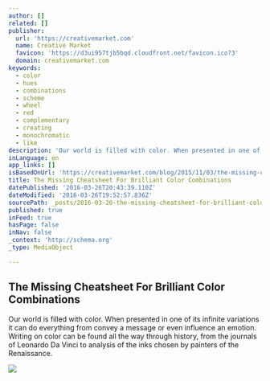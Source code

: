 ```yaml
---
author: []
related: []
publisher:
  url: 'https://creativemarket.com'
  name: Creative Market
  favicon: 'https://d3ui957tjb5bqd.cloudfront.net/favicon.ico?3'
  domain: creativemarket.com
keywords:
  - color
  - hues
  - combinations
  - scheme
  - wheel
  - red
  - complementary
  - creating
  - monochromatic
  - like
description: 'Our world is filled with color. When presented in one of its infinite variations it can do everything from convey a message or even influence an emotion. Writing on color can be found all the way through history, from the journals of Leonardo Da Vinci to analysis of the inks chosen by painters of the Renaissance.'
inLanguage: en
app_links: []
isBasedOnUrl: 'https://creativemarket.com/blog/2015/11/03/the-missing-cheatsheet-for-brilliant-color-combinations?utm_source=ownedsocial&utm_medium=social&utm_campaign=blogposts&utm_content=infographicscheatsheets'
title: The Missing Cheatsheet For Brilliant Color Combinations
datePublished: '2016-03-26T20:43:39.110Z'
dateModified: '2016-03-26T19:52:57.836Z'
sourcePath: _posts/2016-03-26-the-missing-cheatsheet-for-brilliant-color-combinations.md
published: true
inFeed: true
hasPage: false
inNav: false
_context: 'http://schema.org'
_type: MediaObject

---
```

<article style=""><h1>The Missing Cheatsheet For Brilliant Color Combinations</h1><p>Our world is filled with color. When presented in one of its infinite variations it can do everything from convey a message or even influence an emotion. Writing on color can be found all the way through history, from the journals of Leonardo Da Vinci to analysis of the inks chosen by painters of the Renaissance.</p><img src="https://d3ui957tjb5bqd.cloudfront.net/uploads/2015/11/MissingCheatsheetColorCombination-01.jpg" /></article>
